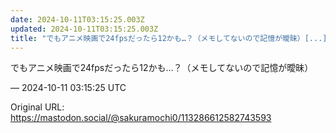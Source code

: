 ```yaml
---
date: 2024-10-11T03:15:25.003Z
updated: 2024-10-11T03:15:25.003Z
title: "でもアニメ映画で24fpsだったら12かも…？（メモしてないので記憶が曖昧）[...]"
---
```


<p>でもアニメ映画で24fpsだったら12かも…？（メモしてないので記憶が曖昧）</p>

&mdash; 2024-10-11 03:15:25 UTC

Original URL: https://mastodon.social/@sakuramochi0/113286612582743593
